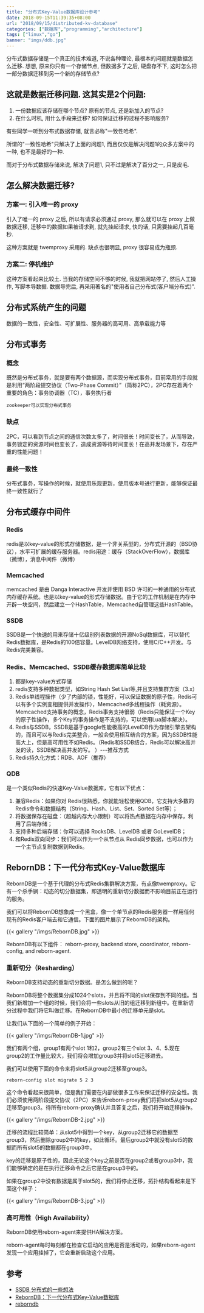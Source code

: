 ```yaml
---
title: "分布式Key-Value数据库设计参考"
date: 2018-09-15T11:39:35+08:00
url: "2018/09/15/distributed-kv-database"
categories: ["数据库","programming","architecture"]
tags: ["linux","go"]
banner: "imgs/ddb.jpg"
---
```


分布式数据存储是一个真正的技术难道, 不说各种理论, 最根本的问题就是数据怎么迁移.
想想, 原来你只有一个存储节点, 但数据多了之后, 硬盘存不下, 这时怎么把一部分数据迁移到另一个新的存储节点?

<!--more-->
## 这就是数据迁移问题. 这其实是2个问题:
1. 一份数据应该存储在哪个节点? 原有的节点, 还是新加入的节点?
2. 在什么时机, 用什么手段来迁移? 如何保证迁移的过程不影响服务?

有些同学一听到分布式数据存储, 就言必称"一致性哈希".

所谓的"一致性哈希"只解决了上面的问题1, 而且仅仅是解决问题1的众多方案中的一种, 也不是最好的一种.

而对于分布式数据存储来说, 解决了问题1, 只不过是解决了百分之一, 只是皮毛.

## 怎么解决数据迁移?

### 方案一: 引入唯一的 proxy

引入了唯一的 proxy 之后, 所以有请求必须通过 proxy, 那么就可以在 proxy 上做数据迁移, 迁移中的数据如果被请求到, 就先挂起请求, 快的话, 只需要挂起几百毫秒.

这种方案就是 twemproxy 采用的. 缺点也很明显, proxy 很容易成为瓶颈.

### 方案二: 停机维护

这种方案看起来比较土. 当我的存储空间不够的时候, 我就把网站停了, 然后人工操作, 写脚本导数据. 数据导完后, 再采用著名的"使用者自己分布式(客户端分布式)".

## 分布式系统产生的问题

数据的一致性，安全性、可扩展性、服务器的高可用、高承载能力等

## 分布式事务

### 概念

既然是分布式事务，就是要有两个数据源，而实现分布式事务，目前常用的手段就是利用“两阶段提交协议（Two-Phase Commit）”（简称2PC），2PC存在着两个重要的角色：事务协调器（TC），事务执行者

```
zookeeper可以实现分布式事务
```

### 缺点

2PC，可以看到节点之间的通信次数太多了，时间很长！时间变长了，从而导致，事务锁定的资源时间也变长了，造成资源等待时间变长！在高并发场景下，存在严重的性能问题！

### 最终一致性

分布式事务，写操作的时候，就使用乐观更新，使用版本号进行更新，能够保证最终一致性就行了

## 分布式缓存中间件

### Redis

redis是以key-value的形式存储数据，是一个非关系型的，分布式开源的（BSD协议），水平可扩展的缓存服务器。redis用途：缓存（StackOverFlow），数据库（微博），消息中间件（微博）

### Memcached

memcached 是由 Danga Interactive 开发并使用 BSD 许可的一种通用的分布式内存缓存系统。也是以key-value的形式存储数据。由于它的工作机制是在内存中开辟一块空间，然后建立一个HashTable，Memcached自管理这些HashTable。

### SSDB

SSDB是一个快速的用来存储十亿级别列表数据的开源NoSql数据库，可以替代Redis数据库，是Redis的100倍容量。LevelDB网络支持，使用C/C++开发。与Redis完美兼容。

### Redis、Memcached、SSDB缓存数据库简单比较

1. 都是key-value方式存储
2. redis支持多种数据类型，如String Hash Set List等,并且支持集群方案（3.x）
3. Redis单线程操作（少了内部的锁，性能好，可以保证数据的原子性，Redis可以有多个实例变相提供并发操作），Memcached多线程操作（耗资源）。Memcached支持事务的概念，Redis事务支持很弱（Redis只能保证一个Key的原子性操作，多个Key的事务操作是不支持的，可以使用Lua脚本解决）。
4. Redis与SSDB，SSDB是基于google性能极高的LevelDB作为存储引擎去架构的，而且可以与Redis完美整合，一般会使用相互结合的方案，因为SSDB性能高大上，但是高可用性不如Redis。（Redis和SSDB结合，Redis可以解决高并发的读，SSDB解决高并发的写。 ）---推荐方式
5. Redis持久化方式：RDB、AOF（推荐）

### QDB
是一个类似Redis的快速Key-Value数据库，它有以下优点：

1. 兼容Redis：如果你对 Redis很熟悉，你就能轻松使用QDB，它支持大多数的Redis命令和数据结构（String、Hash、List、Set、Sorted Set等）；
2. 将数据保存在磁盘：（超越内存大小限制）可以将热点数据在内存中保存，利用了后端存储；
3. 支持多种后端存储：你可以选择 RocksDB、LevelDB 或者 GoLevelDB；
4. 和Redis双向同步：我们可以作为一个从节点从 Redis同步数据，也可以作为一个主节点复制数据到Redis。

## RebornDB：下一代分布式Key-Value数据库
RebornDB是一个基于代理的分布式Redis集群解决方案，有点像twemproxy。它有一个杀手锏：动态的切分数据集，即透明的重新切分数据而不影响目前正在运行的服务。

我们可以将RebornDB想象成一个黑盒，像一个单节点的Redis服务器一样用任何现有的Redis客户端去和它通信。下面的图片展示了RebornDB的架构。

{{< gallery "/imgs/RebornDB.jpg" >}}

RebornDB有以下组件： reborn-proxy, backend store, coordinator, reborn-config, and reborn-agent.

### 重新切分（Resharding）

RebornDB支持动态的重新切分数据。是怎么做到的呢？

RebornDB将整个数据集分成1024个slots，并且将不同的slot保存到不同的组。当我们新增加一个组的时候，我们会将一些slots从旧的组迁移到新组中。在重新切分过程中我们将它叫做迁移。在RebornDB中最小的迁移单元是slot。

让我们从下面的一个简单的例子开始：

{{< gallery "/imgs/RebornDB-1.jpg" >}}

我们有两个组，group1有两个slot 1和2，group2有三个slot 3、4、5.现在group2的工作量比较大，我们将会增加group3并将slot5迁移进去。

我们可以使用下面的命令来将slot5从group2迁移至group3。

```
reborn-config slot migrate 5 2 3
```

这个命令看起来很简单，但是我们需要在内部做很多工作来保证迁移的安全性。我们必须使用两阶段提交协议（2PC）来告诉reborn-proxy我们将把slot5从group2迁移至group3。待所有reborn-proxy确认并且答复之后，我们将开始迁移操作。

{{< gallery "/imgs/RebornDB-2.jpg" >}}

迁移的流程比较简单：从slot5中得到一个key，从group2迁移它的数据至group3，然后删除group2中的key，如此循环。最后group2中就没有slot5的数据而所有slot5的数据都在group3中。

key的迁移是原子性的，因此无论这个key之前是否在group2或者group3中，我们能够确定的是在执行迁移命令之后它是在group3中的。

如果在group2中没有数据是属于slot5的，我们将停止迁移，拓扑结构看起来是下面这个样子：

{{< gallery "/imgs/RebornDB-3.jpg" >}}

### 高可用性（High Availability）

RebornDB使用reborn-agent来提供HA解决方案。

reborn-agent每时每刻都在检查它启动的应用是否是活动的，如果reborn-agent发现一个应用挂掉了，它会重新启动这个应用。

## 参考
* [SSDB 分布式的一些想法](http://www.ideawu.net/blog/archives/838.html)
* [RebornDB：下一代分布式Key-Value数据库](https://www.csdn.net/article/2015-07-13/2825186)
* [reborndb](https://github.com/reborndb)

<!--more-->
